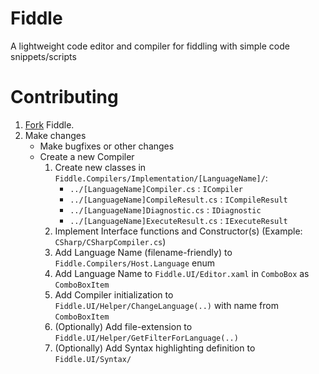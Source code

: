 # Fiddle
A lightweight code editor and compiler for fiddling with simple code snippets/scripts



# Contributing
1. [Fork](/Fork) Fiddle.
2. Make changes
	* Make bugfixes or other changes
	* Create a new Compiler
		1. Create new classes in `Fiddle.Compilers/Implementation/[LanguageName]/`:
			* `../[LanguageName]Compiler.cs` : `ICompiler`
			* `../[LanguageName]CompileResult.cs` : `ICompileResult`
			* `../[LanguageName]Diagnostic.cs` : `IDiagnostic`
			* `../[LanguageName]ExecuteResult.cs` : `IExecuteResult`
		2. Implement Interface functions and Constructor(s) (Example: `CSharp/CSharpCompiler.cs`)
		3. Add Language Name (filename-friendly) to `Fiddle.Compilers/Host.Language` enum
		4. Add Language Name to `Fiddle.UI/Editor.xaml` in `ComboBox` as `ComboBoxItem`
		5. Add Compiler initialization to `Fiddle.UI/Helper/ChangeLanguage(..)` with name from `ComboBoxItem`
		6. (Optionally) Add file-extension to `Fiddle.UI/Helper/GetFilterForLanguage(..)`
		7. (Optionally) Add Syntax highlighting definition to `Fiddle.UI/Syntax/`